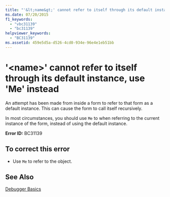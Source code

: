 ```yaml
---
title: "'&lt;name&gt;' cannot refer to itself through its default instance, use 'Me' instead"
ms.date: 07/20/2015
f1_keywords: 
  - "vbc31139"
  - "bc31139"
helpviewer_keywords: 
  - "BC31139"
ms.assetid: 459e5d5a-d526-4cd0-934e-96e4e1eb51bb
---
```

# '&lt;name&gt;' cannot refer to itself through its default instance, use 'Me' instead
An attempt has been made from inside a form to refer to that form as a default instance. This can cause the form to call itself recursively.  
  
 In most circumstances, you should use `Me` to when referring to the current instance of the form, instead of using the default instance.  
  
 **Error ID:** BC31139  
  
## To correct this error  
  
-   Use `Me` to refer to the object.  
  
## See Also  
 [Debugger Basics](/visualstudio/debugger/debugger-basics)

